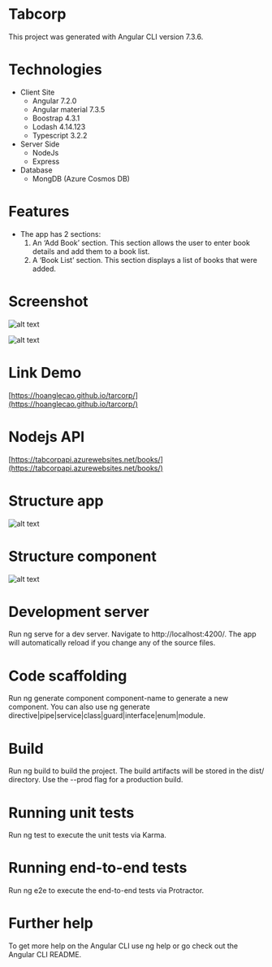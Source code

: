 # Tabcorp
This project was generated with Angular CLI version 7.3.6.

# Technologies
   - Client Site
      - Angular 7.2.0
      - Angular material 7.3.5
      - Boostrap 4.3.1
      - Lodash 4.14.123
      - Typescript 3.2.2
   - Server Side
      - NodeJs
      - Express
   - Database
      - MongDB (Azure Cosmos DB)
      
# Features
  - The app has 2 sections:
      1. 	An ‘Add Book’ section. This section allows the user to enter book details and add them to a book list.
      2.	A ‘Book List’ section. This section displays a list of books that were added.

# Screenshot
![alt text](https://github.com/hoanglecao/images/blob/master/add_book.png "") 

![alt text](https://github.com/hoanglecao/images/blob/master/book_list.png "")

# Link Demo
  [https://hoanglecao.github.io/tarcorp/](https://hoanglecao.github.io/tarcorp/)
  
# Nodejs API
  [https://tabcorpapi.azurewebsites.net/books/](https://tabcorpapi.azurewebsites.net/books/)
        
# Structure app
![alt text](https://github.com/hoanglecao/images/blob/master/app_structure1.png "")

# Structure component
![alt text](https://github.com/hoanglecao/images/blob/master/component-structure.png "")
  
# Development server
Run ng serve for a dev server. Navigate to http://localhost:4200/. The app will automatically reload if you change any of the source files.

# Code scaffolding
Run ng generate component component-name to generate a new component. You can also use ng generate directive|pipe|service|class|guard|interface|enum|module.

# Build
Run ng build to build the project. The build artifacts will be stored in the dist/ directory. Use the --prod flag for a production build.

# Running unit tests
Run ng test to execute the unit tests via Karma.

# Running end-to-end tests
Run ng e2e to execute the end-to-end tests via Protractor.

# Further help
To get more help on the Angular CLI use ng help or go check out the Angular CLI README.
